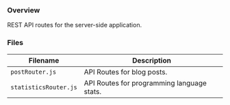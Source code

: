 ### Overview

REST API routes for the server-side application.

### Files

| Filename              | Description                                |
|-----------------------|--------------------------------------------|
| `postRouter.js`       | API Routes for blog posts.                 |
| `statisticsRouter.js` | API Routes for programming language stats. |